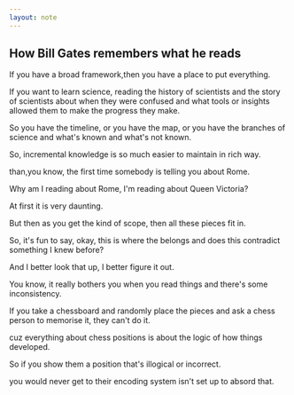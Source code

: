 ```yaml
---
layout: note
---
```


## How Bill Gates remembers what he reads

If you have a broad framework,then you have a place to put everything. 

If you want to learn science, reading the history of scientists and the story of scientists about when they were confused and what tools or insights allowed them to make the progress they make. 

So you have the timeline, or you have the map, or you have the branches of science and what's known and what's not known. 

So, incremental knowledge is so much easier to maintain in rich way. 

than,you know, the first time somebody is telling you about Rome.

Why am I reading about Rome, I'm reading about Queen Victoria?

At first it is very daunting.

But then as you get the kind of scope, then all these pieces fit in.

So, it's fun to say, okay, this is where the belongs and does this contradict something I knew before?

And I better look that up, I better figure it out.

You know, it really bothers you when you read things and there's some inconsistency.

If you take a chessboard and randomly place the pieces and ask a chess person to memorise it, they can't do it.

cuz everything about chess positions is about the logic of how things developed.

So if you show them a position that's illogical or incorrect.

you would never get to their encoding system isn't set up to absord that. 